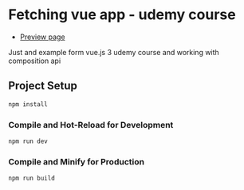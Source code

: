 # Fetching vue app - udemy course 

- [Preview page](https://fetching-posts.netlify.app/)

Just and example form vue.js 3 udemy course and working with composition api

## Project Setup

```sh
npm install
```

### Compile and Hot-Reload for Development

```sh
npm run dev
```

### Compile and Minify for Production

```sh
npm run build
```
